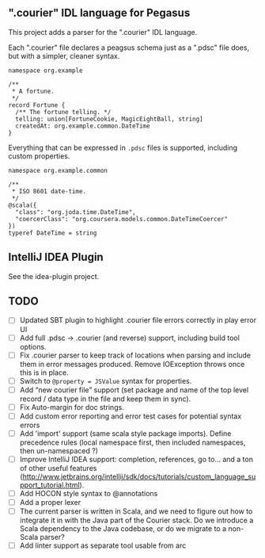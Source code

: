 ".courier" IDL language for Pegasus
-----------------------------------

This project adds a parser for the ".courier" IDL language.

Each ".courier" file declares a peagsus schema just as a ".pdsc" file does, but with a simpler, cleaner
syntax.

```
namespace org.example

/**
 * A fortune.
 */
record Fortune {
  /** The fortune telling. */
  telling: union[FortuneCookie, MagicEightBall, string]
  createdAt: org.example.common.DateTime
}
```

Everything that can be expressed in `.pdsc` files is supported, including custom properties.

```
namespace org.example.common

/**
 * ISO 8601 date-time.
 */
@scala({
  "class": "org.joda.time.DateTime",
  "coercerClass": "org.coursera.models.common.DateTimeCoercer"
})
typeref DateTime = string
```

IntelliJ IDEA Plugin
--------------------

See the idea-plugin project.

TODO
----
* [ ] Updated SBT plugin to highlight .courier file errors correctly in play error UI
* [ ] Add full .pdsc -> .courier (and reverse) support, including build tool options.
* [ ] Fix .courier parser to keep track of locations when parsing and include them in error
messages produced.  Remove IOException throws once this is in place.
* [ ] Switch to `@property = JSValue` syntax for properties.
* [ ] Add “new courier file” support (set package and name of the top level record / data type in
      the file and keep them in sync).
* [ ] Fix Auto-margin for doc strings.
* [ ] Add custom error reporting and error test cases for potential syntax errors
* [ ] Add 'import' support (same scala style package imports).  Define precedence rules (local
      namespace first, then included namespaces, then un-namespaced ?)
* [ ] Improve IntelliJ IDEA support: completion, references, go to... and a ton of other useful features
      (http://www.jetbrains.org/intellij/sdk/docs/tutorials/custom_language_support_tutorial.html).
* [ ] Add HOCON style syntax to @annotations
* [ ] Add a proper lexer
* [ ] The current parser is written in Scala, and we need to figure out how to integrate it in with
      the Java part of the Courier stack. Do we introduce a Scala dependency to the Java codebase,
      or do we migrate to a non-Scala parser?
* [ ] Add linter support as separate tool usable from arc
